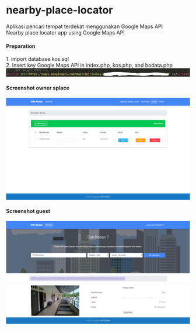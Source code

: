 # nearby-place-locator
Aplikasi pencari tempat terdekat menggunakan Google Maps API<br>
Nearby place locator app using Google Maps API

<h4>Preparation</h4>
1. import database kos.sql <br>
2. Insert key Google Maps API in index.php, kos.php, and bodata.php
<img src="api.PNG">

<h4>Screenshot owner splace</h4>
<img src="screencapture-2.png">
<h4>Screenshot guest</h4>
<img src="screencapture.png">
